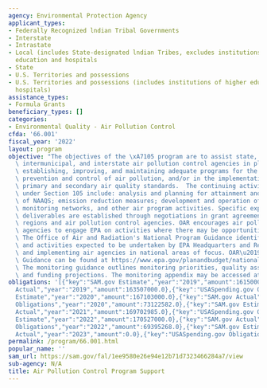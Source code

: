 ```yaml
---
agency: Environmental Protection Agency
applicant_types:
- Federally Recognized lndian Tribal Governments
- Interstate
- Intrastate
- Local (includes State-designated lndian Tribes, excludes institutions of higher
  education and hospitals
- State
- U.S. Territories and possessions
- U.S. Territories and possessions (includes institutions of higher education and
  hospitals)
assistance_types:
- Formula Grants
beneficiary_types: []
categories:
- Environmental Quality - Air Pollution Control
cfda: '66.001'
fiscal_year: '2022'
layout: program
objective: "The objectives of the \xA7105 program are to assist state, tribal, municipal,\
  \ intermunicipal, and interstate air pollution control agencies in planning, developing,\
  \ establishing, improving, and maintaining adequate programs for the continuing\
  \ prevention and control of air pollution, and/or in the implementation of national\
  \ primary and secondary air quality standards.  The continuing activities funded\
  \ under Section 105 include: analysis and planning for attainment and maintenance\
  \ of NAAQS; emission reduction measures; development and operation of air quality\
  \ monitoring networks, and other air program activities. Specific expectations and\
  \ deliverables are established through negotiations in grant agreements between\
  \ regions and air pollution control agencies. OAR encourages air pollution control\
  \ agencies to engage EPA on activities where there may be opportunities for flexibility.\
  \ The Office of Air and Radiation's National Program Guidance identifies key priorities\
  \ and activities expected to be undertaken by EPA Headquarters and Regional offices\
  \ and implementing air agencies in national areas of focus. OAR\u2019s current NP\
  \ Guidance can be found at https://www.epa.gov/planandbudget/national-program-guidances.\
  \ The monitoring guidance outlines monitoring priorities, quality assurance programs,\
  \ and funding projections. The monitoring appendix may be accessed at https://www.epa.gov/amtic/national-program-manager-npm-guidance-monitoring-appendix."
obligations: '[{"key":"SAM.gov Estimate","year":"2019","amount":161500000.0},{"key":"SAM.gov
  Actual","year":"2019","amount":163507000.0},{"key":"USASpending.gov Obligations","year":"2019","amount":73250046.0},{"key":"SAM.gov
  Estimate","year":"2020","amount":167103000.0},{"key":"SAM.gov Actual","year":"2020","amount":169108000.0},{"key":"USASpending.gov
  Obligations","year":"2020","amount":73122582.0},{"key":"SAM.gov Estimate","year":"2021","amount":171533000.0},{"key":"SAM.gov
  Actual","year":"2021","amount":169702985.0},{"key":"USASpending.gov Obligations","year":"2021","amount":73465072.0},{"key":"SAM.gov
  Estimate","year":"2022","amount":170527000.0},{"key":"SAM.gov Actual","year":"2022","amount":174073748.0},{"key":"USASpending.gov
  Obligations","year":"2022","amount":69395268.0},{"key":"SAM.gov Estimate","year":"2023","amount":190640911.0},{"key":"SAM.gov
  Actual","year":"2023","amount":0.0},{"key":"USASpending.gov Obligations","year":"2023","amount":61749322.0}]'
permalink: /program/66.001.html
popular_name: ''
sam_url: https://sam.gov/fal/1ee9580e26e94e12b71d7323466284a7/view
sub-agency: N/A
title: Air Pollution Control Program Support
---
```


